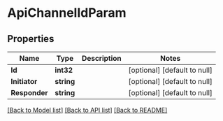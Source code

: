 # ApiChannelIdParam

## Properties
Name | Type | Description | Notes
------------ | ------------- | ------------- | -------------
**Id** | **int32** |  | [optional] [default to null]
**Initiator** | **string** |  | [optional] [default to null]
**Responder** | **string** |  | [optional] [default to null]

[[Back to Model list]](../README.md#documentation-for-models) [[Back to API list]](../README.md#documentation-for-api-endpoints) [[Back to README]](../README.md)

